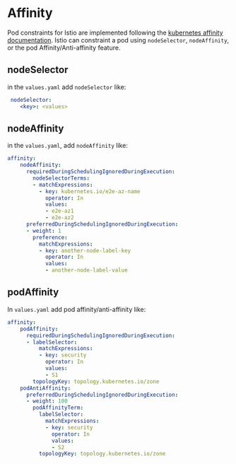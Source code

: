 # Affinity

Pod constraints for Istio are implemented following the [kubernetes affinity documentation](https://kubernetes.io/docs/concepts/scheduling-eviction/assign-pod-node/#affinity-and-anti-affinity). Istio can constraint a pod using `nodeSelector`, `nodeAffinity`, or the pod Affinity/Anti-affinity feature.

## nodeSelector

in the `values.yaml` add `nodeSelector` like:

```yaml
 nodeSelector:
    <key>: <values>
```

## nodeAffinity

in the `values.yaml`, add `nodeAffinity` like:

```yaml
affinity:
    nodeAffinity:
      requiredDuringSchedulingIgnoredDuringExecution:
        nodeSelectorTerms:
        - matchExpressions:
          - key: kubernetes.io/e2e-az-name
            operator: In
            values:
            - e2e-az1
            - e2e-az2
      preferredDuringSchedulingIgnoredDuringExecution:
      - weight: 1
        preference:
          matchExpressions:
          - key: another-node-label-key
            operator: In
            values:
            - another-node-label-value
```

## podAffinity

In `values.yaml` add pod affinity/anti-affinity like:

```yaml
affinity:
    podAffinity:
      requiredDuringSchedulingIgnoredDuringExecution:
      - labelSelector:
          matchExpressions:
          - key: security
            operator: In
            values:
            - S1
        topologyKey: topology.kubernetes.io/zone
    podAntiAffinity:
      preferredDuringSchedulingIgnoredDuringExecution:
      - weight: 100
        podAffinityTerm:
          labelSelector:
            matchExpressions:
            - key: security
              operator: In
              values:
              - S2
          topologyKey: topology.kubernetes.io/zone
```
